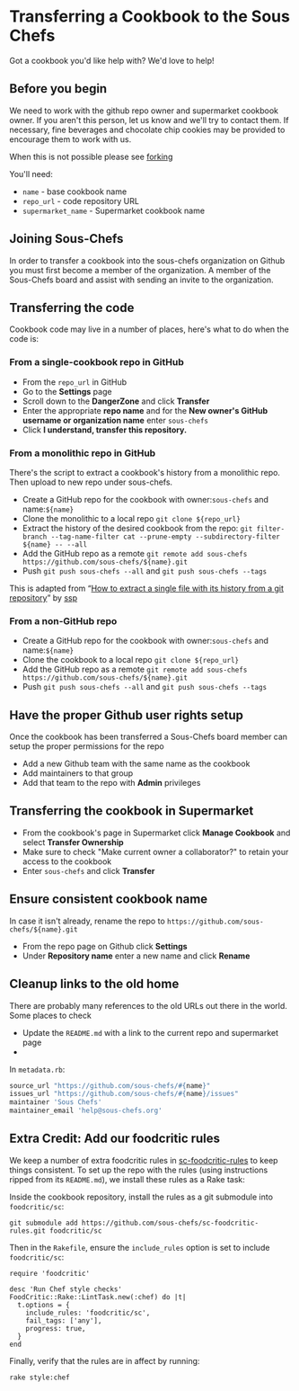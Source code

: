 # Transferring a Cookbook to the Sous Chefs

Got a cookbook you'd like help with? We'd love to help!

## Before you begin

We need to work with the github repo owner and supermarket cookbook owner. If you aren't this person, let us know and we'll try to contact them. If necessary, fine beverages and chocolate chip cookies may be provided to encourage them to work with us.

When this is not possible please see [forking](https://github.com/sous-chefs/meta/blob/master/forking.md)

You'll need:

- `name` - base cookbook name
- `repo_url` - code repository URL
- `supermarket_name` - Supermarket cookbook name

## Joining Sous-Chefs

In order to transfer a cookbook into the sous-chefs organization on Github you must first become a member of the organization. A member of the Sous-Chefs board and assist with sending an invite to the organization.

## Transferring the code

Cookbook code may live in a number of places, here's what to do when the code is:

### From a single-cookbook repo in GitHub

- From the `repo_url` in GitHub
- Go to the **Settings** page
- Scroll down to the **DangerZone** and click **Transfer**
- Enter the appropriate **repo name** and for the **New owner's GitHub username or organization name** enter `sous-chefs`
- Click **I understand, transfer this repository.**

### From a monolithic repo in GitHub

There's the script to extract a cookbook's history from a monolithic repo. Then upload to new repo under sous-chefs.

- Create a GitHub repo for the cookbook with owner:`sous-chefs` and name:`${name}`
- Clone the monolithic  to a local repo `git clone ${repo_url}`
- Extract the history of the desired cookbook from the repo: `git filter-branch --tag-name-filter cat --prune-empty --subdirectory-filter ${name} -- --all`
- Add the GitHub repo as a remote `git remote add sous-chefs https://github.com/sous-chefs/${name}.git`
- Push `git push sous-chefs --all` and `git push sous-chefs --tags`

This is adapted from “[How to extract a single file with its history from a git repository](https://gist.github.com/ssp/1663093)” by [ssp](https://github.com/ssp)

### From a non-GitHub repo
- Create a GitHub repo for the cookbook with owner:`sous-chefs` and name:`${name}`
- Clone the cookbook to a local repo `git clone ${repo_url}`
- Add the GitHub repo as a remote `git remote add sous-chefs https://github.com/sous-chefs/${name}.git`
- Push `git push sous-chefs --all` and `git push sous-chefs --tags`

## Have the proper Github user rights setup

Once the cookbook has been transferred a Sous-Chefs board member can setup the proper permissions for the repo

- Add a new Github team with the same name as the cookbook
- Add maintainers to that group
- Add that team to the repo with **Admin** privileges

## Transferring the cookbook in Supermarket

- From the cookbook's page in Supermarket click **Manage Cookbook** and select **Transfer Ownership**
- Make sure to check "Make current owner a collaborator?" to retain your access to the cookbook
- Enter `sous-chefs` and click **Transfer**

## Ensure consistent cookbook name

In case it isn't already, rename the repo to `https://github.com/sous-chefs/${name}.git`

- From the repo page on Github click **Settings**
- Under **Repository name** enter a new name and click **Rename**

## Cleanup links to the old home

There are probably many references to the old URLs out there in the world. Some places to check

- Update the `README.md` with a link to the current repo and supermarket page
-
In `metadata.rb`:
```ruby
source_url "https://github.com/sous-chefs/#{name}"
issues_url "https://github.com/sous-chefs/#{name}/issues"
maintainer 'Sous Chefs'
maintainer_email 'help@sous-chefs.org'
```

## Extra Credit: Add our foodcritic rules

We keep a number of extra foodcritic rules in [sc-foodcritic-rules](https://github.com/sous-chefs/sc-foodcritic-rules) to keep things consistent. To set up the repo with the rules (using instructions ripped from its `README.md`), we install these rules as a Rake task:

Inside the cookbook repository, install the rules as a git submodule into `foodcritic/sc`:
```
git submodule add https://github.com/sous-chefs/sc-foodcritic-rules.git foodcritic/sc
```

Then in the `Rakefile`, ensure the `include_rules` option is set to include `foodcritic/sc`:
```
require 'foodcritic'

desc 'Run Chef style checks'
FoodCritic::Rake::LintTask.new(:chef) do |t|
  t.options = {
    include_rules: 'foodcritic/sc',
    fail_tags: ['any'],
    progress: true,
  }
end
```

Finally, verify that the rules are in affect by running:
```
rake style:chef
```
